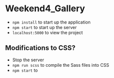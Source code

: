 # Weekend4_Gallery

- `npm install` to start up the application
- `npm start` to start up the server 
- `localhost:5000` to view the project

## Modifications to CSS? 
- Stop the server
- `npm run scss` to compile the Sass files into CSS
- `npm start` to 